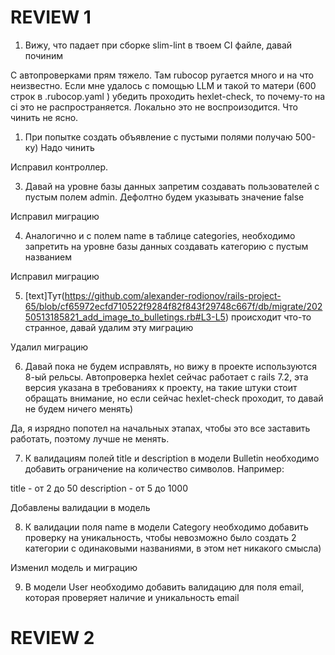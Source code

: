 # REVIEW 1

1. Вижу, что падает при сборке slim-lint в твоем CI файле, давай починим

  С автопроверками прям тяжело. Там rubocop ругается много и на что неизвестно. Если мне удалось с помощью LLM и такой то матери (600 строк в .rubocop.yaml ) убедить проходить hexlet-check, то почему-то на ci это не распространяется. Локально это не воспроизодится. Что чинить не ясно.

1. При попытке создать объявление с пустыми полями получаю 500-ку) Надо чинить

  Исправил контроллер.

3. Давай на уровне базы данных запретим создавать пользователей с пустым полем admin. Дефолтно будем указывать значение false

  Исправил миграцию

4. Аналогично и с полем name в таблице categories, необходимо запретить на уровне базы данных создавать категорию с пустым названием

  Исправил миграцию

5. [text]Тут(https://github.com/alexander-rodionov/rails-project-65/blob/cf65972ecfd710522f9284f82f843f29748c667f/db/migrate/20250513185821_add_image_to_bulletings.rb#L3-L5) происходит что-то странное, давай удалим эту миграцию

  Удалил миграцию

6. Давай пока не будем исправлять, но вижу в проекте используются 8-ый рельсы. Автопроверка hexlet сейчас работает с rails 7.2, эта версия указана в требованиях к проекту, на такие штуки стоит обращать внимание, но если сейчас hexlet-check проходит, то давай не будем ничего менять)

  Да, я изрядно попотел на начальных этапах, чтобы это все заставить работать, поэтому лучше не менять.

7. К валидациям полей title и description в модели Bulletin необходимо добавить ограничение на количество символов. Например:

title - от 2 до 50
description - от 5 до 1000

  Добавлены валидации в модель

8. К валидации поля name в модели Category необходимо добавить проверку на уникальность, чтобы невозможно было создать 2 категории с одинаковыми названиями, в этом нет никакого смысла)

  Изменил модель и миграцию


9. В модели User необходимо добавить валидацию для поля email, которая проверяет наличие и уникальность email



# REVIEW 2

